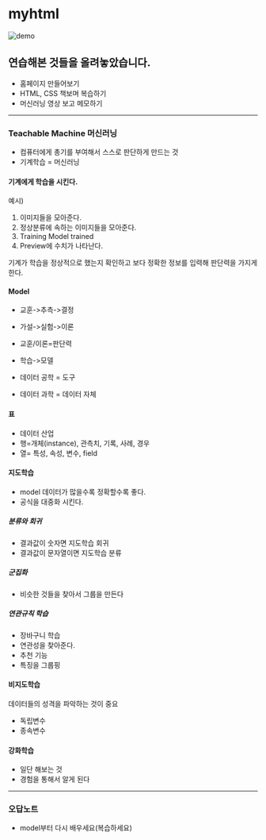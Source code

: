 # myhtml
![demo](./홈페이지%20만들기/쇼핑몰(고수현)/image/pinkfoot4.gif)
## 연습해본 것들을 올려놓았습니다.

  - 홈페이지 만들어보기
  - HTML, CSS 책보며 복습하기
  - 머신러닝 영상 보고 메모하기
------------------  
### Teachable Machine 머신러닝 

  - 컴퓨터에게 총기를 부여해서 스스로 판단하게 만드는 것
  - 기계학습 = 머신러닝
  
#### 기계에게 학습을 시킨다.

예시)
1. 이미지들을 모아준다.
2. 정상분류에 속하는 이미지들을 모아준다.
3. Training Model trained
4. Preview에 수치가 나타난다.

기계가 학습을 정상적으로 했는지 확인하고 보다 정확한 정보를 입력해 판단력을 가지게 한다. 

#### Model
- 교훈->추측->결정
- 가설->실험->이론
- 교훈/이론=판단력
- 학습->모델

 - 데이터 공학 = 도구
 - 데이터 과학 = 데이터 자체

#### 표
- 데이터 산업
 - 행=개체(instance), 관측치, 기록, 사례, 경우
 - 열= 특성, 속성, 변수, field
 
#### 지도학습
- model 데이터가 많을수록 정확할수록 좋다.
- 공식을 대중화 시킨다.

##### 분류와 회귀 
- 결과값이 숫자면 지도학습 회귀
- 결과값이 문자열이면 지도학습 분류

##### 군집화
- 비슷한 것들을 찾아서 그룹을 만든다

##### 연관규칙 학습
- 장바구니 학습
- 연관성을 찾아준다.
- 추천 기능
- 특징을 그룹핑

#### 비지도학습
데이터들의 성격을 파악하는 것이 중요
- 독립변수
- 종속변수

#### 강화학습
- 일단 해보는 것
- 경험을 통해서 알게 된다
---------------------------------
### 오답노트

- model부터 다시 배우세요(복습하세요)
